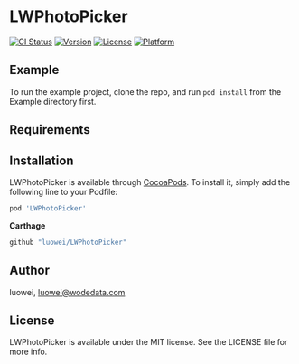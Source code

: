 # LWPhotoPicker

[![CI Status](https://img.shields.io/travis/luowei/LWPhotoPicker.svg?style=flat)](https://travis-ci.org/luowei/LWPhotoPicker)
[![Version](https://img.shields.io/cocoapods/v/LWPhotoPicker.svg?style=flat)](https://cocoapods.org/pods/LWPhotoPicker)
[![License](https://img.shields.io/cocoapods/l/LWPhotoPicker.svg?style=flat)](https://cocoapods.org/pods/LWPhotoPicker)
[![Platform](https://img.shields.io/cocoapods/p/LWPhotoPicker.svg?style=flat)](https://cocoapods.org/pods/LWPhotoPicker)

## Example

To run the example project, clone the repo, and run `pod install` from the Example directory first.

## Requirements

## Installation

LWPhotoPicker is available through [CocoaPods](https://cocoapods.org). To install
it, simply add the following line to your Podfile:

```ruby
pod 'LWPhotoPicker'
```

**Carthage**
```ruby
github "luowei/LWPhotoPicker"
```

## Author

luowei, luowei@wodedata.com

## License

LWPhotoPicker is available under the MIT license. See the LICENSE file for more info.
